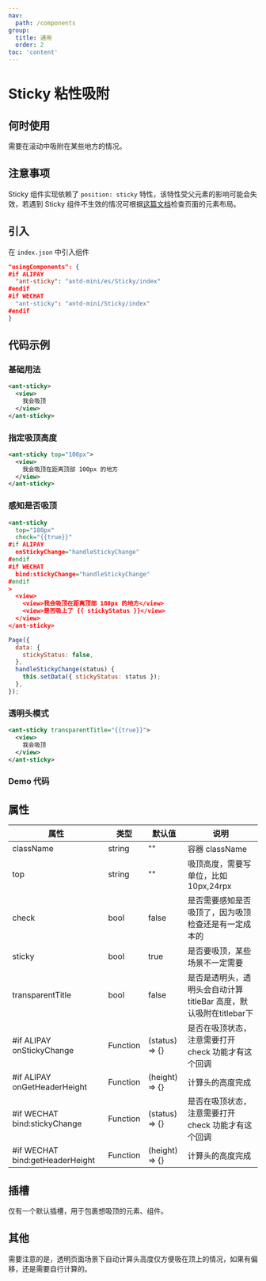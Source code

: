 ```yaml
---
nav:
  path: /components
group:
  title: 通用
  order: 2
toc: 'content'
---
```


# Sticky 粘性吸附

## 何时使用

需要在滚动中吸附在某些地方的情况。

## 注意事项

Sticky 组件实现依赖了 `position: sticky` 特性，该特性受父元素的影响可能会失效，若遇到 Sticky 组件不生效的情况可根据[这篇文档](https://developer.mozilla.org/en-US/docs/Web/CSS/position)检查页面的元素布局。

## 引入

在 `index.json` 中引入组件

```json
"usingComponents": {
#if ALIPAY
  "ant-sticky": "antd-mini/es/Sticky/index"
#endif
#if WECHAT
  "ant-sticky": "antd-mini/Sticky/index"
#endif
}
```

## 代码示例

### 基础用法
```xml
<ant-sticky>
  <view>
    我会吸顶
  </view>
</ant-sticky>
```

### 指定吸顶高度
```xml
<ant-sticky top="100px">
  <view>
    我会吸顶在距离顶部 100px 的地方
  </view>
</ant-sticky>
```

### 感知是否吸顶
```xml
<ant-sticky
  top="180px"
  check="{{true}}"
#if ALIPAY
  onStickyChange="handleStickyChange"
#endif
#if WECHAT
  bind:stickyChange="handleStickyChange"
#endif
>
  <view>
    <view>我会吸顶在距离顶部 180px 的地方</view>
    <view>是否吸上了 {{ stickyStatus }}</view>
  </view>
</ant-sticky>
```

```js
Page({
  data: {
    stickyStatus: false,
  },
  handleStickyChange(status) {
    this.setData({ stickyStatus: status });
  },
});

```

### 透明头模式
```xml
<ant-sticky transparentTitle="{{true}}">
  <view>
    我会吸顶
  </view>
</ant-sticky>
```


### Demo 代码

<code src="../../demo/pages/Sticky/index"></code>

## 属性

| 属性                | 类型        | 默认值            | 说明                                       |
|-------------------|----------|----------------|------------------------------------------|
| className         | string     | ""             | 容器 className     |
| top               | string     | ""          | 吸顶高度，需要写单位，比如10px,24rpx                  |
| check             | bool       | false          | 是否需要感知是否吸顶了，因为吸顶检查还是有一定成本的               |
| sticky            | bool       | true           | 是否要吸顶，某些场景不一定需要                          |
| transparentTitle  | bool       | false          | 是否是透明头，透明头会自动计算 titleBar 高度，默认吸附在titlebar下 |
| #if ALIPAY onStickyChange    | Function   | (status) => {} | 是否在吸顶状态，注意需要打开 check 功能才有这个回调              |
| #if ALIPAY onGetHeaderHeight | Function       | (height) => {} | 计算头的高度完成              |
| #if WECHAT bind:stickyChange    | Function   | (status) => {} | 是否在吸顶状态，注意需要打开 check 功能才有这个回调              |
| #if WECHAT bind:getHeaderHeight | Function       | (height) => {} | 计算头的高度完成             |

## 插槽

仅有一个默认插槽，用于包裹想吸顶的元素、组件。

## 其他

需要注意的是，透明页面场景下自动计算头高度仅方便吸在顶上的情况，如果有偏移，还是需要自行计算的。
